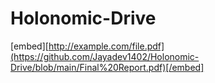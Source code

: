 # Holonomic-Drive
[embed][http://example.com/file.pdf](https://github.com/Jayadev1402/Holonomic-Drive/blob/main/Final%20Report.pdf)[/embed]
